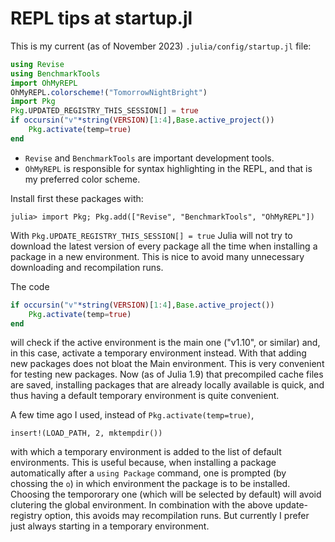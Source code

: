 # REPL tips at startup.jl

This is my current (as of November 2023) `.julia/config/startup.jl` file:

```julia
using Revise
using BenchmarkTools
import OhMyREPL
OhMyREPL.colorscheme!("TomorrowNightBright")
import Pkg
Pkg.UPDATED_REGISTRY_THIS_SESSION[] = true
if occursin("v"*string(VERSION)[1:4],Base.active_project())
    Pkg.activate(temp=true)
end
```

- `Revise` and `BenchmarkTools` are important development tools.
- `OhMyREPL` is responsible for syntax highlighting in the REPL, and that is my preferred color scheme.

Install first these packages with:

```julia-repl
julia> import Pkg; Pkg.add(["Revise", "BenchmarkTools", "OhMyREPL"])
```

With `Pkg.UPDATE_REGISTRY_THIS_SESSION[] = true` Julia will not try to download
the latest version of every package all the time when installing a package in
a new environment. This is nice to avoid many unnecessary downloading and 
recompilation runs. 

The code
```julia
if occursin("v"*string(VERSION)[1:4],Base.active_project())
    Pkg.activate(temp=true)
end
```
will check if the active environment is the main one ("v1.10", or similar) and,
in this case, activate a temporary environment instead. 
With that adding new packages does not bloat the Main environment. 
This is very convenient for testing new
packages. Now (as of Julia 1.9) that precompiled cache files are saved, installing
packages that are already locally available is quick, and thus having a default
temporary environment is quite convenient. 

A few time ago I used, instead of `Pkg.activate(temp=true)`, 
```
insert!(LOAD_PATH, 2, mktempdir())
```
with which a temporary environment is added 
to the list of default environments. This is useful because, when installing
a package automatically after a `using Package` command, one is prompted (by chossing the `o`)
in which environment the package is to be installed. Choosing the tempororary 
one (which will be selected by default) will avoid clutering the global environment.
In combination with the above update-registry option, this avoids may recompilation
runs. But currently I prefer just always starting in a temporary environment.




